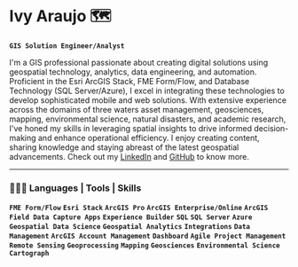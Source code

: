 # Ivy Araujo 🗺️ 

**`GIS Solution Engineer/Analyst`**



I'm a GIS professional passionate about creating digital solutions using geospatial technology, analytics, data engineering, and automation. Proficient in the Esri ArcGIS Stack, FME Form/Flow, and Database Technology (SQL Server/Azure), I excel in integrating these technologies to develop sophisticated mobile and web solutions. With extensive experience across the domains of three waters asset management, geosciences, mapping, environmental science, natural disasters, and academic research, I've honed my skills in leveraging spatial insights to drive informed decision-making and enhance operational efficiency. I enjoy creating content, sharing knowledge and staying abreast of the latest geospatial advancements. Check out my [LinkedIn](https://www.linkedin.com/in/ivinnyaraujo/) and [GitHub](https://github.com/ivinnyaraujo) to know more.


<hr>
<h3 class="heading-element" dir="auto">👩🏻‍💻 Languages | Tools | Skills</h3>

**`FME Form/Flow`** **`Esri Stack`** **`ArcGIS Pro`** **`ArcGIS Enterprise/Online`** **`ArcGIS Field Data Capture Apps`** **`Experience Builder`** **`SQL`** **`SQL Server`** **`Azure`** **`Geospatial Data Science`** **`Geospatial Analytics`** **`Integrations`** **`Data Management`** **`ArcGIS Account Management`** **`Dashboard`** **`Agile Project Management`** **`Remote Sensing`** **`Geoprocessing`** **`Mapping`** **`Geosciences`** **`Environmental Science`** **`Cartograph`**
